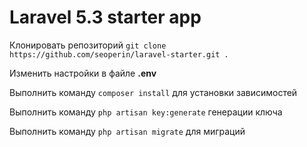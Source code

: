 # Laravel 5.3 starter app

Клонировать репозиторий `git clone https://github.com/seoperin/laravel-starter.git .`

Изменить настройки в файле **.env**

Выполнить команду `composer install` для установки зависимостей

Выполнить команду `php artisan key:generate` генерации ключа

Выполнить команду `php artisan migrate` для миграций